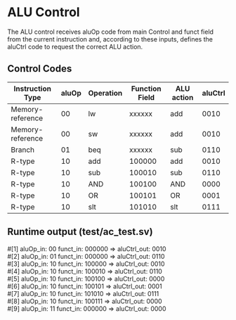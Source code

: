 # ALU Control
The ALU control receives aluOp code from main Control and funct field from the current instruction and, according to these inputs, defines the aluCtrl code to request the correct ALU action.

## Control Codes

Instruction Type | aluOp  | Operation |Function Field | ALU action | aluCtrl
-----------------|--------|-----------|---------------|------------|---------
Memory-reference |   00   |lw         |xxxxxx         |add         |0010
Memory-reference |   00   |sw         |xxxxxx         |add         |0010
Branch           |   01   |beq        |xxxxxx         |sub         |0110
R-type           |   10   |add        |100000         |add         |0010
R-type           |   10   |sub        |100010         |sub         |0110
R-type           |   10   |AND        |100100         |AND         |0000
R-type           |   10   |OR         |100101         |OR          |0001
R-type           |   10   |slt        |101010         |slt         |0111

## Runtime output (test/ac_test.sv)

#[1] aluOp_in: 00 funct_in: 000000 => aluCtrl_out: 0010  
#[2] aluOp_in: 01 funct_in: 000000 => aluCtrl_out: 0110  
#[3] aluOp_in: 10 funct_in: 100000 => aluCtrl_out: 0010  
#[4] aluOp_in: 10 funct_in: 100010 => aluCtrl_out: 0110  
#[5] aluOp_in: 10 funct_in: 100100 => aluCtrl_out: 0000  
#[6] aluOp_in: 10 funct_in: 100101 => aluCtrl_out: 0001  
#[7] aluOp_in: 10 funct_in: 101010 => aluCtrl_out: 0111  
#[8] aluOp_in: 10 funct_in: 100111 => aluCtrl_out: 0000  
#[9] aluOp_in: 11 funct_in: 000000 => aluCtrl_out: 0000  